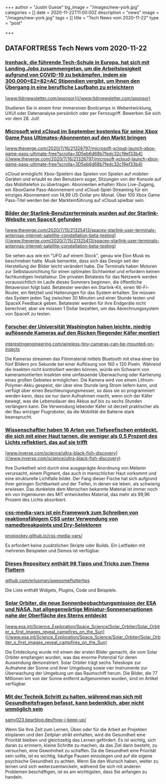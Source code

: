 +++
author = "Justin Guese"
bg_image = "/images/new-york.jpg"
categories = []
date = 2020-11-22T11:00:00Z
description = "news"
image = "/images/new-york.jpg"
tags = []
title = "Tech News vom 2020-11-22"
type = "post"

+++

        
## DATAFORTRESS Tech News vom 2020-11-22



### [Ironhack, die führende Tech-Schule in Europa, hat sich mit Landing.Jobs zusammengetan, um die Arbeitslosigkeit aufgrund von COVID-19 zu bekämpfen, indem sie 300.000=E2=82=AC Stipendien vergibt, um Ihnen den Übergang in eine berufliche Laufbahn zu erleichtern](//www.tldrnewsletter.com/sponsor)


[www.tldrnewsletter.com/sponsor](//www.tldrnewsletter.com/sponsor)


Studieren Sie in einem ihrer immersiven Bootcamps in Webentwicklung, UXUI oder Datenanalyse persönlich oder per Fernzugriff. Bewerben Sie sich vor dem 28. Juli!


### [Microsoft wird xCloud im September kostenlos für seine Xbox Game Pass Ultimates-Abonnenten auf den Markt bringen](//www.theverge.com/2020/7/16/21326797/microsoft-xcloud-launch-xbox-game-pass-ultimate-free?scrolla=3D5eb6d68b7fedc32c19ef33b4)


[www.theverge.com/2020/7/16/21326797/microsoft-xcloud-launch-xbox-game-pass-ultimate-free?scrolla=3D5eb6d68b7fedc32c19ef33b4](//www.theverge.com/2020/7/16/21326797/microsoft-xcloud-launch-xbox-game-pass-ultimate-free?scrolla=3D5eb6d68b7fedc32c19ef33b4)


xCloud ermöglicht Xbox-Spielern das Spielen von Spielen auf mobilen Geräten und erlaubt es den Benutzern sogar, Sitzungen von der Konsole auf das Mobiltelefon zu übertragen. Abonnenten erhalten Xbox Live-Zugang, ein XboxGame Pass-Abonnement und xCloud-Spiel-Streaming für ein einziges Abonnement von 14,99 US-Dollar pro Monat. Über 100 Xbox Game Pass-Titel werden bei der Markteinführung auf xCloud spielbar sein.


### [Bilder der Starlink-Benutzerterminals wurden auf der Starlink-Website von SpaceX gefunden](//www.theverge.com/2020/7/15/21325413/spacex-starlink-user-terminals-antennas-internet-satellite-constellation-beta-testing)


[www.theverge.com/2020/7/15/21325413/spacex-starlink-user-terminals-antennas-internet-satellite-constellation-beta-testing](//www.theverge.com/2020/7/15/21325413/spacex-starlink-user-terminals-antennas-internet-satellite-constellation-beta-testing)


Sie sehen aus wie ein "UFO auf einem Stock", genau wie Elon Musk es beschrieben hatte. Musk bemerkte, dass sich das Design seit der Herstellung der Bilder leicht verändert habe. Die Terminals haben Motoren zur Selbstausrichtung für einen optimalen Sichtwinkel und erfordern keinen fachkundigen Installateur. Die privaten Betatests für das Netzwerk werden voraussichtlich im Laufe dieses Sommers beginnen, die öffentliche Betaversion folgt bald. Betatester werden ein Starlink-Kit, einen Wi-Fi-Router, ein Netzteil und Halterungen für das System erhalten. Sie müssen das System jeden Tag zwischen 30 Minuten und einer Stunde testen und SpaceX Feedback geben. Betatester werden für ihre Endgeräte nicht berechnet, aber sie müssen 1 Dollar bezahlen, um das Abrechnungssystem von SpaceX zu testen.


### [Forscher der Universität Washington haben leichte, niedrig auflösende Kameras auf den Rücken fliegender Käfer montiert](//interestingengineering.com/wireless-tiny-cameras-can-be-mounted-on-insects)


[interestingengineering.com/wireless-tiny-cameras-can-be-mounted-on-insects](//interestingengineering.com/wireless-tiny-cameras-can-be-mounted-on-insects)


Die Kameras streamen das Filmmaterial mittels Bluetooth mit etwa einer bis fünf Bildern pro Sekunde bei einer Auflösung von 160 x 120 Pixeln. Während die Insekten nicht kontrolliert werden können, würde ein Schwarm von kameramontierten Insekten eine umfassende Überwachung oder Kartierung eines großen Gebietes ermöglichen. Die Kamera wird von einem Lithium-Polymer-Akku gespeist, der über eine Stunde lang Strom liefern kann, und verfügt über einen Beschleunigungsmesser, so dass sie so programmiert werden kann, dass sie nur dann Aufnahmen macht, wenn sich der Käfer bewegt, was die Lebensdauer des Akkus auf bis zu sechs Stunden verlängern kann. Die Verwendung lebender Käfer ist derzeit praktischer als der Bau winziger Flugroboter, da die Mobilität die Batterie stark beansprucht.


### [Wissenschaftler haben 16 Arten von Tiefseefischen entdeckt, die sich mit einer Haut tarnen, die weniger als 0,5 Prozent des Lichts reflektiert, das auf sie trifft](//www.inverse.com/science/ultra-black-fish-discovery)


[www.inverse.com/science/ultra-black-fish-discovery](//www.inverse.com/science/ultra-black-fish-discovery)


Ihre Dunkelheit wird durch eine ausgeprägte Anordnung von Melanin verursacht, einem Pigment, das auch in menschlicher Haut vorkommt und eine strukturelle Lichtfalle bildet. Der Fang dieser Fische hat sich aufgrund ihrer geringen Sichtbarkeit und der Tiefen, in denen sie leben, als schwierig erwiesen. Das dunkelste dem Menschen bekannte Material ist immer noch ein von Ingenieuren des MIT entwickeltes Material, das mehr als 99,96 Prozent des Lichts absorbiert.


### [css-media-vars ist ein Framework zum Schreiben von reaktionsfähigem CSS unter Verwendung von namedbreakpoints und Dry-Selektoren](//propjockey.github.io/css-media-vars/)


[propjockey.github.io/css-media-vars/](//propjockey.github.io/css-media-vars/)


Es erfordert keine zusätzlichen Skripte oder Builds. Ein Leitfaden mit mehreren Beispielen und Demos ist verfügbar.


### [Dieses Repository enthält 98 Tipps und Tricks zum Thema Flattern](//github.com/erluxman/awesomefluttertips)


[github.com/erluxman/awesomefluttertips](//github.com/erluxman/awesomefluttertips)


Die Liste enthält Widgets, Plugins, Code und Beispiele.


### [Solar Orbiter, die neue Sonnenbeobachtungsmission der ESA und NASA, hat allgegenwärtige Miniatur-Sonneneruptionen nahe der Oberfläche des Sterns entdeckt](//www.esa.int/Science_Exploration/Space_Science/Solar_Orbiter/Solar_Orbiter_s_first_images_reveal_campfires_on_the_Sun)


[www.esa.int/Science_Exploration/Space_Science/Solar_Orbiter/Solar_Orbiter_s_first_images_reveal_campfires_on_the_Sun](//www.esa.int/Science_Exploration/Space_Science/Solar_Orbiter/Solar_Orbiter_s_first_images_reveal_campfires_on_the_Sun)


Die Entdeckung wurde mit einem der ersten Bilder gemacht, die vom Solar Orbiter empfangen wurden, was das enorme Potenzial für deren Aussendung demonstriert. Solar Orbiter trägt sechs Teleskope zur Aufnahme der Sonne und ihrer Umgebung sowie vier Instrumente zur Überwachung der Umgebung um das Raumschiff herum. Die Bilder, die 77 Millionen km von der Sonne entfernt aufgenommen wurden, sind im Artikel verfügbar.


### [Mit der Technik Schritt zu halten, während man sich mit Gesundheitsfragen befasst, kann bedenklich, aber nicht unmöglich sein](//samy023.bearblog.dev/how-i-keep-up/)


[samy023.bearblog.dev/how-i-keep-up/](//samy023.bearblog.dev/how-i-keep-up/)


Wenn Sie Ihre Zeit zum Lernen, Üben oder für die Arbeit an Projekten einplanen und den Zeitplan strikt einhalten, wird die Gesundheit eine Priorität bleiben und gleichzeitig das Lernen gefördert. Es ist wichtig, sich daran zu erinnern, kleine Schritte zu machen, da das Ziel darin besteht, zu versuchen, eine Gewohnheit zu schaffen. Da die Gesundheit eine Priorität sein sollte, ist es wichtig, häufige Pausen einzulegen und auf die eigene psychische Gesundheit zu achten. Wenn Sie den Wunsch haben, weiter zu lernen und sich weiterzuentwickeln, während Sie sich mit anderen Problemen beschäftigen, ist es am wichtigsten, dass Sie anfangen zu handeln.